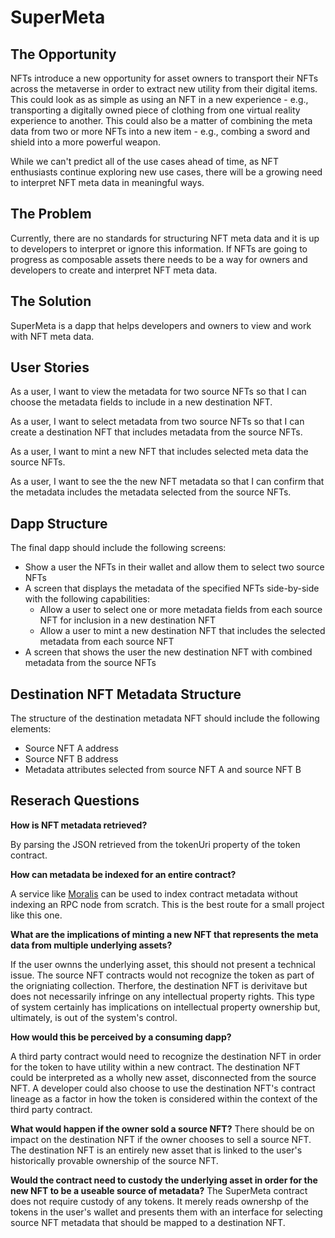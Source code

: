 # SuperMeta
## The Opportunity

NFTs introduce a new opportunity for asset owners to transport their NFTs across the metaverse in order to extract new utility from their digital items. This could look as as simple as using an NFT in a new experience - e.g., transporting a digitally owned piece of clothing from one virtual reality experience to another. This could also be a matter of combining the meta data from two or more NFTs into a new item - e.g., combing a sword and shield into a more powerful weapon. 

While we can't predict all of the use cases ahead of time, as NFT enthusiasts continue exploring new use cases, there will be a growing need to interpret NFT meta data in meaningful ways. 
## The Problem
Currently, there are no standards for structuring NFT meta data and it is up to developers to interpret or ignore this information. If NFTs are going to progress as composable assets there needs to be a way for owners and developers to create and interpret NFT meta data. 

## The Solution
SuperMeta is a dapp that helps developers and owners to view and work with NFT meta data. 

## User Stories 

As a user, I want to view the metadata for two source NFTs so that I can choose the metadata fields to include in a new destination NFT.

As a user, I want to select metadata from two source NFTs so that I can create a destination NFT that includes metadata from the source NFTs.

As a user, I want to mint a new NFT that includes selected meta data the source NFTs.

As a user, I want to see the the new NFT metadata so that I can confirm that the metadata includes the metadata selected from the source NFTs.

## Dapp Structure
The final dapp should include the following screens: 
- Show a user the NFTs in their wallet and allow them to select two source NFTs
- A screen that displays the metadata of the specified NFTs side-by-side with the following capabilities:
  - Allow a user to select one or more metadata fields from each source NFT for inclusion in a new destination NFT
  - Allow a user to mint a new destination NFT that includes the selected metadata from each source NFT
- A screen that shows the user the new destination NFT with combined metadata from the source NFTs

## Destination NFT Metadata Structure

The structure of the destination metadata NFT should include the following elements: 
- Source NFT A address
- Source NFT B address
- Metadata attributes selected from source NFT A and source NFT B

## Reserach Questions
**How is NFT metadata retrieved?** 

By parsing the JSON retrieved from the tokenUri property of the token contract. 

**How can metadata be indexed for an entire contract?**

A service like [Moralis](https://moralis.io/) can be used to index contract metadata without indexing an RPC node from scratch. This is the best route for a small project like this one. 

**What are the implications of minting a new NFT that represents the meta data from multiple underlying assets?**

If the user ownns the underlying asset, this should not present a technical issue. The source NFT contracts would not recognize the token as part of the origniating collection. Therfore, the destination NFT is derivitave but does not necessarily infringe on any intellectual property rights. This type of system certainly has implications on intellectual property ownership but, ultimately, is out of the system's control. 

**How would this be perceived by a consuming dapp?**

A third party contract would need to recognize the destination NFT in order for the token to have utility within a new contract. The destination NFT could be interpreted as a wholly new asset, disconnected from the source NFT. A developer could also choose to use the destination NFT's contract lineage as a factor in how the token is considered within the context of the third party contract. 

**What would happen if the owner sold a source NFT?**
There should be on impact on the destination NFT if the owner chooses to sell a source NFT. The destination NFT is an entirely new asset that is linked to the user's historically provable ownership of the source NFT. 

**Would the contract need to custody the underlying asset in order for the new NFT to be a useable source of metadata?**
The SuperMeta contract does not require custody of any tokens. It merely reads ownershp of the tokens in the user's wallet and presents them with an interface for selecting source NFT metadata that should be mapped to a destination NFT. 